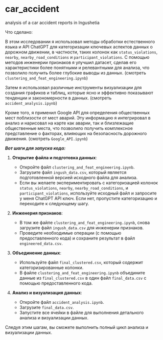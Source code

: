 # car_accident
analysis of a car accident reports in Ingushetia

Что сделано:

В этом исследовании я использовал методы обработки естественного языка и API ChatGPT для категоризации ключевых аспектов данных о дорожном движении, в частности, таких колонок как `status_violations`, `nearby`, `nearby_road_conditions` и `participant_violations`. С помощью методов инженерии признаков я улучшил датасет, сделав его характеристики более понятными и релевантными для анализа, что позволило получить более глубокие выводы из данных. (смотреть `clustering_and_feat_engineering.ipynb`)

Затем я использовал различные инструменты визуализации для создания графиков и таблиц, которые ясно и эффективно показывают тенденции и закономерности в данных. (смотреть `accident_analysis.ipynb`)

Кроме того, я применил Google API  для определения общественных мест поблизости от мест аварий. Эту информацию я интегрировал в анализ и нарисовал на карте как аварии, так и близлежащие общественные места, что позволило получить комплексное представление о факторах, влияющих на безопасность дорожного движения. (смотреть `Google_API.ipynb`)


***Вот шаги для запуска кода:***

1. **Открытие файла и подготовка данных**:
   - Откройте файл `clustering_and_feat_engineering.ipynb`.
   - Загрузите файл `ingush_data.csv`, который является подготовленной версией исходного файла для анализа.
   - Если вы желаете экспериментировать с категоризацией колонок `status_violations`, `nearby`, `nearby_road_conditions`, и `participant_violations`, используйте исходный файл и запросите у меня ChatGPT API ключ. Если нет, пропустите категоризацию и переходите к следующему шагу.

2. **Инженерия признаков**:
   - В том же файле `clustering_and_feat_engineering.ipynb`, снова загрузите файл `ingush_data.csv` для инженерии признаков.
   - Проведите необходимые операции (с помощью предоставленного кода) и сохраните результат в файл `engineered_data.csv`.

3. **Объединение данных**:
   - Используйте файл `final_clustered.csv`, который содержит категоризированные колонки.
   - В файле `clustering_and_feat_engineering.ipynb` объедините данные из `final_clustered.csv` в один файл `final_data.csv` с помощью предоставленного кода.

4. **Анализ и визуализация данных**:
   - Откройте файл `accident_analysis.ipynb`.
   - Загрузите `final_data.csv`.
   - Запустите все ячейки в файле для выполнения детального анализа и визуализации данных.

Следуя этим шагам, вы сможете выполнить полный цикл анализа и визуализации данных.
